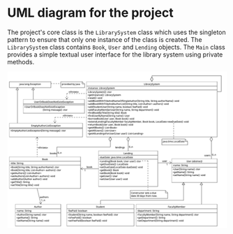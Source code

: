# UML diagram for the project

The project's core class is the `LibrarySystem` class which uses the singleton pattern to ensure that only one instance of the class is created. The `LibrarySystem` class contains `Book`, `User` and `Lending` objects.
The `Main` class provides a simple textual user interface for the library system using private methods.

![UML diagram](./UML.png)
